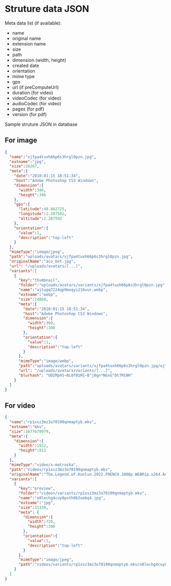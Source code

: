 # Struture data JSON

Meta data list (if available):

- name
- original name
- extension name
- size
- path
- dimension (width, height)
- created date
- orientation
- mime type
- gps
- url (if preComputeUrl)
- duration (for video)
- videoCodec (for video)
- audioCodec (for video)
- pages (for pdf)
- version (for pdf)

Sample struture JSON in database

## For image

```json
{
  "name":"xjfpa4tuxh66p6s3hrgl0pzn.jpg",
  "extname":"jpg",
  "size":28267,
  "meta":{
    "date":"2010:01:15 18:51:34",
    "host":"Adobe Photoshop CS3 Windows",
    "dimension":{
      "width":346,
      "height":346
    },
    "gps":{
      "latitude":48.862725,
      "longitude":2.287592,
      "altitude":2.287592
    },
    "orientation":{
      "value":1,
      "description":"top-left"
    }
  },
  "mimeType":"image/jpeg",
  "path":"uploads/avatars/xjfpa4tuxh66p6s3hrgl0pzn.jpg",
  "originalName":"aco_bot.jpg",
  "url": "/uploads/avatars/[...]", 
  "variants":[
    {
      "key":"thumbnail",
      "folder":"uploads/avatars/variants/xjfpa4tuxh66p6s3hrgl0pzn.jpg",
      "name":"ajtugq7224qp9moqyi216vur.webp",
      "extname":"webp",
      "size":14860,
      "meta":{
        "date":"2010:01:15 18:51:34",
        "host":"Adobe Photoshop CS3 Windows",
        "dimension":{
          "width":300,
          "height":300
        },
        "orientation":{
          "value":1,
          "description":"top-left"
        }
      },
      "mimeType":"image/webp",
      "path":"uploads/avatars/variants/xjfpa4tuxh66p6s3hrgl0pzn.jpg/ajtugq7224qp9moqyi216vur.webp",
      "url": "/uploads/avatars/variants/[...]",
      "blurhash": "UDIMp4S~0L0f01M{~B^j0gn*NGxG^Ot7M{NH" 
    }
  ]
}
```

## For video

```json
{
  "name":"rp1xsz3mz3o70190qnmaptyb.mkv",
  "extname":"mkv",
  "size":1677679979,
  "meta":{
    "dimension":{
      "width":1912,
      "height":812
    }
  },
  "mimeType":"video/x-matroska",
  "path":"videos/rp1xsz3mz3o70190qnmaptyb.mkv",
  "originalName":"The.Legend.of.Kunlun.2022.FRENCH.1080p.WEBRip.x264.AAC-MULTiViSiON.mkv",
  "variants":[
    {
      "key":"preview",
      "folder":"videos/variants/rp1xsz3mz3o70190qnmaptyb.mkv",
      "name":"o8lechg4cuy8psth0b2uebq4.jpg",
      "extname":"jpg",
      "size":31150,
      "meta": {
        "dimension":{
          "width":720,
          "height":306
        },
        "orientation":{
          "value":1,
          "description":"top-left"
        }
      },
      "mimeType":"image/jpeg",
      "path":"videos/variants/rp1xsz3mz3o70190qnmaptyb.mkv/o8lechg4cuy8psth0b2uebq4.jpg"
    }
  ]
}
```

